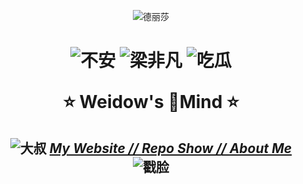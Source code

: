 <!--
 * @Author: Weidows
 * @Date: 2020-07-27 10:28:29
 * @LastEditors: Weidows
 * @LastEditTime: 2020-09-21 16:54:13
 * @FilePath: \Weidows\README.md
 * 这个markdown是显示在github-profile界面上的
-->
<center>

![德丽莎](https://cdn.jsdelivr.net/gh/Weidows/Images/post/QQ截图20200822140259.jpg)

</center>

<h1 align="center">

![不安](https://cdn.jsdelivr.net/gh/Weidows/Images/Humor/ComicExpression/5fa9b8812822cbb106e68986c0799b7d44f5da23.jpg) ![梁非凡](https://cdn.jsdelivr.net/gh/Weidows/Images/unknown/QQ%E5%9B%BE%E7%89%8720200802102209.gif) ![吃瓜](https://cdn.jsdelivr.net/gh/Weidows/Images/Humor/ComicExpression/d5697da7e5d8ae55fff4b2fe7a54d4db6b280a25.jpg)

⭐️ Weidow's 🌈Mind ⭐️

</h1>

<h2 align="center">

![大叔](https://cdn.jsdelivr.net/gh/Weidows/Images/Humor/ComicExpression/2e1bda8504501a52c6b952b993167217abb6b22f.png) [_My Website /_](https://weidows.gitee.io)[_/ Repo Show /_](https://weidows.gitee.io/categories/Weidows)[_/ About Me_](https://weidows.gitee.io/tags/about) ![戳脸](https://cdn.jsdelivr.net/gh/Weidows/Images/Humor/ComicExpression/74ef2ed780ee230c08866adfa01dbe297b5467b4.png)

<h2>